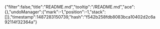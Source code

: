 {"filter":false,"title":"README.md","tooltip":"/README.md","ace":{},"undoManager":{"mark":-1,"position":-1,"stack":[]},"timestamp":1487283150739,"hash":"f542b258fdb8083bca10402d2c6a92114f32364a"}